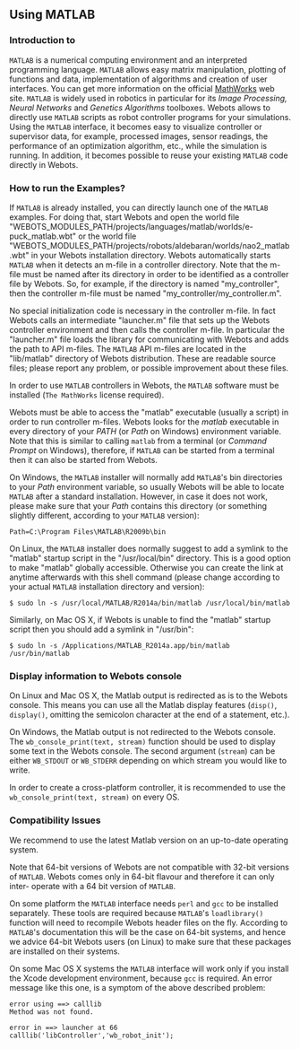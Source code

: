 ## Using MATLAB

### Introduction to

`MATLAB` is a numerical computing environment and an interpreted programming
language. `MATLAB` allows easy matrix manipulation, plotting of functions and
data, implementation of algorithms and creation of user interfaces. You can get
more information on the official [MathWorks](http://www.mathworks.com) web site.
`MATLAB` is widely used in robotics in particular for its *Image Processing,
Neural Networks* and *Genetics Algorithms* toolboxes. Webots allows to directly
use `MATLAB` scripts as robot controller programs for your simulations. Using
the `MATLAB` interface, it becomes easy to visualize controller or supervisor
data, for example, processed images, sensor readings, the performance of an
optimization algorithm, etc., while the simulation is running. In addition, it
becomes possible to reuse your existing `MATLAB` code directly in Webots.

### How to run the Examples?

If `MATLAB` is already installed, you can directly launch one of the `MATLAB`
examples. For doing that, start Webots and open the world file
"WEBOTS\_MODULES\_PATH/projects/languages/matlab/worlds/e-puck\_matlab.wbt" or
the world file
"WEBOTS\_MODULES\_PATH/projects/robots/aldebaran/worlds/nao2\_matlab.wbt" in
your Webots installation directory. Webots automatically starts `MATLAB` when it
detects an m-file in a controller directory. Note that the m-file must be named
after its directory in order to be identified as a controller file by Webots.
So, for example, if the directory is named "my\_controller", then the controller
m-file must be named "my\_controller/my\_controller.m".

No special initialization code is necessary in the controller m-file. In fact
Webots calls an intermediate "launcher.m" file that sets up the Webots
controller environment and then calls the controller m-file. In particular the
"launcher.m" file loads the library for communicating with Webots and adds the
path to API m-files. The `MATLAB` API m-files are located in the "lib/matlab"
directory of Webots distribution. These are readable source files; please report
any problem, or possible improvement about these files.

In order to use `MATLAB` controllers in Webots, the `MATLAB` software must be
installed (`The MathWorks` license required).

Webots must be able to access the "matlab" executable (usually a script) in
order to run controller m-files. Webots looks for the *matlab* executable in
every directory of your *PATH* (or *Path* on Windows) environment variable. Note
that this is similar to calling `matlab` from a terminal (or *Command Prompt* on
Windows), therefore, if `MATLAB` can be started from a terminal then it can also
be started from Webots.

On Windows, the `MATLAB` installer will normally add `MATLAB`'s bin directories
to your *Path* environment variable, so usually Webots will be able to locate
`MATLAB` after a standard installation. However, in case it does not work,
please make sure that your *Path* contains this directory (or something slightly
different, according to your `MATLAB` version):

```
Path=C:\Program Files\MATLAB\R2009b\bin
```

On Linux, the `MATLAB` installer does normally suggest to add a symlink to the
"matlab" startup script in the "/usr/local/bin" directory. This is a good option
to make "matlab" globally accessible. Otherwise you can create the link at
anytime afterwards with this shell command (please change according to your
actual `MATLAB` installation directory and version):

```
$ sudo ln -s /usr/local/MATLAB/R2014a/bin/matlab /usr/local/bin/matlab
```

Similarly, on Mac OS X, if Webots is unable to find the "matlab" startup script
then you should add a symlink in "/usr/bin":

```
$ sudo ln -s /Applications/MATLAB_R2014a.app/bin/matlab /usr/bin/matlab
```

### Display information to Webots console

On Linux and Mac OS X, the Matlab output is redirected as is to the Webots
console. This means you can use all the Matlab display features (`disp()`,
`display()`, omitting the semicolon character at the end of a statement, etc.).

On Windows, the Matlab output is not redirected to the Webots console. The
`wb_console_print(text, stream)` function should be used to display some text in
the Webots console. The second argument (`stream`) can be either `WB_STDOUT` or
`WB_STDERR` depending on which stream you would like to write.

In order to create a cross-platform controller, it is recommended to use the
`wb_console_print(text, stream)` on every OS.

### Compatibility Issues

We recommend to use the latest Matlab version on an up-to-date operating system.

Note that 64-bit versions of Webots are not compatible with 32-bit versions of
`MATLAB`. Webots comes only in 64-bit flavour and therefore it can only inter-
operate with a 64 bit version of `MATLAB`.

On some platform the `MATLAB` interface needs `perl` and `gcc` to be installed
separately. These tools are required because `MATLAB`'s `loadlibrary()` function
will need to recompile Webots header files on the fly. According to `MATLAB`'s
documentation this will be the case on 64-bit systems, and hence we advice
64-bit Webots users (on Linux) to make sure that these packages are installed on
their systems.

On some Mac OS X systems the `MATLAB` interface will work only if you install
the Xcode development environment, because `gcc` is required. An error message
like this one, is a symptom of the above described problem:

```
error using ==> calllib
Method was not found.

error in ==> launcher at 66
calllib('libController','wb_robot_init');
```

